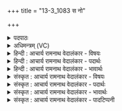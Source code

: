 +++
title = "13-3_1083 स नो"

+++
<details><summary>पदपाठः</summary>

सः। नः꣣। भ꣡गा꣢꣯य। वा꣣य꣡वे꣢। पू꣣ष्णे꣢। प꣣वस्व। म꣡धु꣢꣯मान्। चा꣡रुः꣢꣯। मि꣣त्रे꣢। मि꣣। त्रे꣢। व꣡रु꣢꣯णे। च꣣। १०८३।
</details>

<details><summary>अधिमन्त्रम् (VC)</summary>

- पवमानः सोमः
- अमहीयुराङ्गिरसः
- गायत्री
- षड्जः
</details>

<details><summary>हिन्दी : आचार्य रामनाथ वेदालंकार - विषयः</summary>

अगले मन्त्र में फिर ज्ञानरस का विषय वर्णित है।
</details>

<details><summary>हिन्दी : आचार्य रामनाथ वेदालंकार - पदार्थः</summary>

पदार्थान्वय -  हे ज्ञानरस ! (सः) वह (मधुमान्) मधुर तू (नः) हमारे (भगाय) सूर्य तुल्य राजा के लिए, (वायवे) गतिमान् सेनाध्यक्ष के लिएऔर (पूष्णे) पशुपालन,कृषि,व्यापार आदि से समाज का पोषण करनेवाले वैश्य के लिए (पवस्व) क्षरित हो और (चारुः) रमणीय तू (मित्रे) राष्ट्र के मित्रब्राह्मण में (वरुणे च) और शत्रु-निवारक क्षत्रिय में (पवस्व) क्षरित हो ॥३॥
</details>

<details><summary>हिन्दी : आचार्य रामनाथ वेदालंकार - भावार्थः</summary>

भावार्थ -  राष्ट्र में ब्राह्मण, क्षत्रिय, वैश्य, राजा, सेनापति, न्यायाध्यक्ष आदि और सामान्य प्रजाजन भी सभी अपनी-अपनी योग्यता के अनुसार ज्ञान का सञ्चय करनेवाले होवें, जिससे राष्ट्र प्रगतिपथ पर अग्रसर हो ॥३॥ इस खण्ड में गुरु-शिष्य, परमात्मा-जीवात्मा और ज्ञानरस का विषय वर्णित होने से इस खण्ड की पूर्व खण्ड के साथ सङ्गति है, यह जानना चाहिए ॥ सप्तम अध्याय में चतुर्थ खण्ड समाप्त ॥
</details>

<details><summary>संस्कृत : आचार्य रामनाथ वेदालंकार - विषयः</summary>

अथ पुनरपि ज्ञानरसविषय एव वर्ण्यते।
</details>

<details><summary>संस्कृत : आचार्य रामनाथ वेदालंकार - पदार्थः</summary>

पदार्थान्वय -  हे सोम ज्ञानरस ! (सः) असौ (मधुमान्) मधुरः त्वम् (नः) अस्माकम् (भगाय) सूर्यतुल्याय नृपतये, (वायवे) गतिमते सेनाध्यक्षाय, (पूष्णे) पशुपालनकृषिवाणिज्यादिना समाजस्य पोषकाय वैश्यजनाय च (पवस्व) प्रक्षर। अपि च (चारुः) रमणीयः त्वम् (मित्रे) राष्ट्रस्थे ब्राह्मणजने (वरुणे च) शत्रुनिवारके क्षत्रियजने चापि (पवस्व) प्रक्षर ॥३॥
</details>

<details><summary>संस्कृत : आचार्य रामनाथ वेदालंकार - भावार्थः</summary>

भावार्थ -  राष्ट्रे ब्राह्मणक्षत्रियवैश्या नृपतिसेनापतिन्यायाध्यक्षादयः सामान्याः प्रजाजनाश्च सर्वेऽपि स्वस्वयोग्यतानुसारं ज्ञानस्य संचेतारो भवन्तु, येन राष्ट्रं प्रगतिपथमनुसरेत् ॥३॥ अस्मिन् खण्डे गुरुशिष्ययोः परमात्मजीवात्मनोर्ज्ञानरसस्य च वर्णनादेतत्खण्डस्य पूर्वखण्डेन संगतिरस्तीति वेद्यम् ॥
</details>

<details><summary>संस्कृत : आचार्य रामनाथ वेदालंकार - पादटिप्पनी</summary>

टिप्पनी -   १. ऋ० ९।६१।९।
</details>